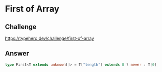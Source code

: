 # First of Array

## Challenge

https://typehero.dev/challenge/first-of-array

## Answer

```ts
type First<T extends unknown[]> = T["length"] extends 0 ? never : T[0];
```